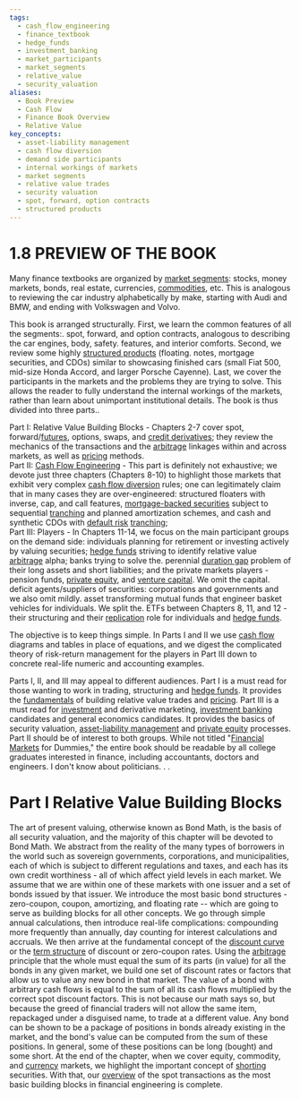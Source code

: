 ```yaml
---
tags:
  - cash_flow_engineering
  - finance_textbook
  - hedge_funds
  - investment_banking
  - market_participants
  - market_segments
  - relative_value
  - security_valuation
aliases:
  - Book Preview
  - Cash Flow
  - Finance Book Overview
  - Relative Value
key_concepts:
  - asset-liability management
  - cash flow diversion
  - demand side participants
  - internal workings of markets
  - market segments
  - relative value trades
  - security valuation
  - spot, forward, option contracts
  - structured products
---
```


# 1.8  PREVIEW OF THE BOOK  

Many finance textbooks are organized by [market segments](.md): stocks, money markets, bonds, real estate, currencies, [commodities](../Chapter%203%20-%20Futures%20Markets/Futures%20Not%20Subject%20to%20Cash-And-Carry.md), etc. This is analogous to reviewing the car industry alphabetically by make, starting with Audi and BMW, and ending with Volkswagen and Volvo.  

This book is arranged structurally. First, we learn the common features of all the segments:. spot, forward, and option contracts, analogous to describing the car engines, body, safety. features, and interior comforts. Second, we review some highly [structured products](.md) (floating. notes, mortgage securities, and CDOs) similar to showcasing finished cars (small Fiat 500, mid-size Honda Accord, and larger Porsche Cayenne). Last, we cover the participants in the markets and the problems they are trying to solve. This allows the reader to fully understand the internal workings of the markets, rather than learn about unimportant institutional details. The book is thus divided into three parts..  

Part I: Relative Value Building Blocks - Chapters 2-7 cover spot, forward/[futures](../Chapter%203%20-%20Futures%20Markets/Futures%20Not%20Subject%20to%20Cash-And-Carry.md), options, swaps, and [credit derivatives](../../../../Credit%20Markets/RISK%20NEUTRAL%20VALUATION%20FRAMEWORK%20FOR%20CREDIT%20DEFAULT%20SWAPS.md); they review the mechanics of the transactions and the [arbitrage](../../../Fixed%20Income%20Securities%20Tools%20for%20Today's%20Markets/Chapter%207/Arbitrage%20Pricing%20of%20Derivatives.md) linkages within and across markets, as well as [pricing](../../../Fixed%20Income%20Securities%20Tools%20for%20Today's%20Markets/Chapter%207/Arbitrage%20Pricing%20of%20Derivatives.md) methods.   
Part II: [Cash Flow Engineering](../../PART%20II%20CASH%20FLOW%20ENGINEERING/Chapter%208%20-%20Structured%20Finance/Interest%20Rate%20and%20Yield%20Curve-Based%20Structured.md) - This part is definitely not exhaustive; we devote just three chapters (Chapters 8-10) to highlight those markets that exhibit very complex [cash flow diversion](.md) rules; one can legitimately claim that in many cases they are over-engineered: structured floaters with inverse, cap, and call features, [mortgage-backed securities](../../../../Financial%20Markets%20and%20Institutions/III.%20Liquidity%20of%20Assets/Class%207-%20CP,%20Repo,%20and%20the%20Crisis/Fremont%20Financial%20Corp.%20(b).md) subject to sequential [tranching](../../../../Financial%20Markets%20and%20Institutions/III.%20Liquidity%20of%20Assets/Class%207-%20CP,%20Repo,%20and%20the%20Crisis/Class%20Note%20On%20Securitization(1).md) and planned amortization schemes, and cash and synthetic CDOs with [default risk](../Chapter%207%20-%20Default%20Risk%20and%20Credit%20Derivatives/Default%20Risk%20and%20Credit%20Derivatives%20183.md) [tranching](../../../../Financial%20Markets%20and%20Institutions/III.%20Liquidity%20of%20Assets/Class%207-%20CP,%20Repo,%20and%20the%20Crisis/Class%20Note%20On%20Securitization(1).md);   
Part III: Players - In Chapters 11-14, we focus on the main participant groups on the demand side: individuals planning for retirement or investing actively by valuing securities; [hedge funds](../../../../Financial%20Engineering/Basis%20Trade%20Explainer.md) striving to identify relative value [arbitrage](../../../Fixed%20Income%20Securities%20Tools%20for%20Today's%20Markets/Chapter%207/Arbitrage%20Pricing%20of%20Derivatives.md) alpha; banks trying to solve the. perennial [duration gap](../../PART%20III%20THE%20PLAYERS/Chapter%2013%20-%20Banks%20Asset-Liability%20Management/Duration%20Gap%20Management.md) problem of their long assets and short liabilities; and the private markets players - pension funds, [private equity](../../PART%20III%20THE%20PLAYERS/Chapter%2014%20-%20Private%20Equity,%20Pension,%20and%20Sovereign%20Funds/Private%20Equity.md), and [venture capital](../../../../Financial%20Markets%20and%20Institutions/III.%20Liquidity%20of%20Assets/Class%209-%20Bailouts%20and%20Bank%20Failures/Articles/The%20Economist%20Intangible%20Capitalism.md). We omit the capital. deficit agents/suppliers of securities: corporations and governments and we also omit mildly. asset transforming mutual funds that engineer basket vehicles for individuals. We split the. ETFs between Chapters 8, 11, and 12 - their structuring and their [replication](../../../../Financial%20Instruments/Financial%20Derivatives%20and%20Quantitative%20Methods/Forward%20and%20Futures%20Contracts.md) role for individuals and [hedge funds](../../../../Financial%20Engineering/Basis%20Trade%20Explainer.md).  

The objective is to keep things simple. In Parts I and II we use [cash flow](.md) diagrams and tables in place of equations, and we digest the complicated theory of risk-return management for the players in Part III down to concrete real-life numeric and accounting examples.  

Parts I, II, and III may appeal to different audiences. Part I is a must read for those wanting to work in trading, structuring and [hedge funds](../../../../Financial%20Engineering/Basis%20Trade%20Explainer.md). It provides the [fundamentals](../../../../Advanced%20Financial%20Analysis%20and%20Valuation/Lecture%20Notes%20Advanced%20Financial%20Analysis%20and%20Valuation/Week%202/Week%202%20Fundamentals%20Of%20Forecasting.md) of building relative value trades and [pricing](../../../Fixed%20Income%20Securities%20Tools%20for%20Today's%20Markets/Chapter%207/Arbitrage%20Pricing%20of%20Derivatives.md). Part III is a must read for [investment](../../../../Advanced%20Investments/An%20Asset%20Allocation%20Primer.md) and derivative marketing, [investment banking](../../../../Financial%20Instruments/Lecture%20Notes-%20Financial%20Instruments/Lecture%20Notes%209-%20Corporate%20Securities%20And%20Credit%20Derivatives.md) candidates and general economics candidates. It provides the basics of security valuation, [asset-liability management](.md) and [private equity](../../PART%20III%20THE%20PLAYERS/Chapter%2014%20-%20Private%20Equity,%20Pension,%20and%20Sovereign%20Funds/Private%20Equity.md) processes. Part II should be of interest to both groups. While not titled "[Financial Markets](../../../../Financial%20Markets%20and%20Institutions/Financial%20Markets%20and%20Institutions%20Lecture%20Notes.md) for Dummies," the entire book should be readable by all college graduates interested in finance, including accountants, doctors and engineers. I don't know about politicians. . .  

# Part I Relative Value Building Blocks  

The art of present valuing, otherwise known as Bond Math, is the basis of all security valuation, and the majority of this chapter will be devoted to Bond Math. We abstract from the reality of the many types of borrowers in the world such as sovereign governments, corporations, and municipalities, each of which is subject to different regulations and taxes, and each has its own credit worthiness - all of which affect yield levels in each market. We assume that we are within one of these markets with one issuer and a set of bonds issued by that issuer. We introduce the most basic bond structures - zero-coupon, coupon, amortizing, and floating rate -- which are going to serve as building blocks for all other concepts. We go through simple annual calculations, then introduce real-life complications: compounding more frequently than annually, day counting for interest calculations and accruals. We then arrive at the fundamental concept of the [discount curve](../../../../Credit%20Markets/Credit%20Market%20PSETS/Advanced%20Usage%20of%20QuantLib%20analytics%20library.md) or the [term structure](../../../Fixed%20Income%20Securities%20Tools%20for%20Today's%20Markets/Chapter%209/The%20Vasicek%20Model.md) of discount or zero-coupon rates. Using the [arbitrage](../../../Fixed%20Income%20Securities%20Tools%20for%20Today's%20Markets/Chapter%207/Arbitrage%20Pricing%20of%20Derivatives.md) principle that the whole must equal the sum of its parts (in value) for all the bonds in any given market, we build one set of discount rates or factors that allow us to value any new bond in that market. The value of a bond with arbitrary cash flows is equal to the sum of all its cash flows multiplied by the correct spot discount factors. This is not because our math says so, but because the greed of financial traders will not allow the same item, repackaged under a disguised name, to trade at a different value. Any bond can be shown to be a package of positions in bonds already existing in the market, and the bond's value can be computed from the sum of these positions. In general, some of these positions can be long (bought) and some short. At the end of the chapter, when we cover equity, commodity, and [currency](../../../../Financial%20Instruments/Lecture%20Notes-%20Financial%20Instruments/Teaching%20Note%201-%20Forward%20Rates%20Agreement/Forwards%20and%20Futures%20Notes.md) markets, we highlight the important concept of [shorting](../Chapter%202%20-%20Spot%20Markets/Short%20Selling.md) securities. With that, our [overview](Overview%20of%20Financial%20Markets.md) of the spot transactions as the most basic building blocks in financial engineering is complete.  